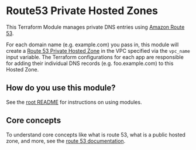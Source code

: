 # Route53 Private Hosted Zones

This Terraform Module manages private DNS entries using [Amazon Route 53](https://aws.amazon.com/route53/). 

For each domain name (e.g. example.com) you pass in, this module will create a [Route 53 Private Hosted 
Zone](http://docs.aws.amazon.com/Route53/latest/DeveloperGuide/AboutHZWorkingWith.html) in the VPC specified via the 
`vpc_name` input variable. The Terraform configurations for each app are responsible for adding their individual DNS 
records (e.g. foo.example.com) to this Hosted Zone.

## How do you use this module?

See the [root README](/) for instructions on using modules.

## Core concepts

To understand core concepts like what is route 53, what is a public hosted zone, and more, see the [route 53
documentation](https://aws.amazon.com/documentation/route53/).